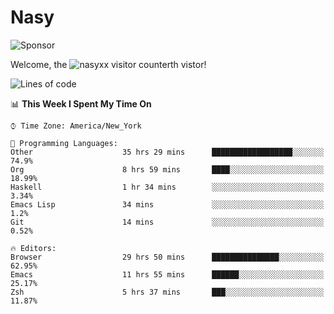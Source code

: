 # Nasy

<!--
<p align="center">
<img height="200" src="https://github-readme-stats.vercel.app/api?username=nasyxx&count_private=true&show_icons=true&theme=dracula&include_all_commits=true"/>
<img height="200" src="https://github-readme-stats.vercel.app/api/top-langs/?username=nasyxx&theme=dracula&hide=html,jupyter+notebook&count_private=true&show_icons=true"/>
</p>

  
----------------
-->

![Sponsor](https://img.shields.io/static/v1.svg?label=Sponsor&message=%E2%9D%A4&logo=GitHub&style=flat&color=pink)
 
Welcome, the ![nasyxx visitor counter](https://count.getloli.com/get/@nasyxx?theme=rule34)th vistor!
 
<!--START_SECTION:waka-->
![Lines of code](https://img.shields.io/badge/From%20Hello%20World%20I%27ve%20Written-600223%20lines%20of%20code-blue)

📊 **This Week I Spent My Time On** 

```text
⌚︎ Time Zone: America/New_York

💬 Programming Languages: 
Other                    35 hrs 29 mins      ██████████████████░░░░░░░   74.9% 
Org                      8 hrs 59 mins       ████░░░░░░░░░░░░░░░░░░░░░   18.99% 
Haskell                  1 hr 34 mins        ░░░░░░░░░░░░░░░░░░░░░░░░░   3.34% 
Emacs Lisp               34 mins             ░░░░░░░░░░░░░░░░░░░░░░░░░   1.2% 
Git                      14 mins             ░░░░░░░░░░░░░░░░░░░░░░░░░   0.52%

🔥 Editors: 
Browser                  29 hrs 50 mins      ███████████████░░░░░░░░░░   62.95% 
Emacs                    11 hrs 55 mins      ██████░░░░░░░░░░░░░░░░░░░   25.17% 
Zsh                      5 hrs 37 mins       ███░░░░░░░░░░░░░░░░░░░░░░   11.87%

```


<!--END_SECTION:waka-->

<!-- ![visitors](https://visitor-badge.laobi.icu/badge?page_id=nasyxx.nasyxx) -->
